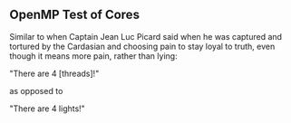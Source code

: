 ## OpenMP Test of Cores

Similar to when Captain Jean Luc Picard said when he was captured and tortured by the Cardasian and choosing pain to stay loyal to truth, even though it means more pain, rather than lying:

  "There are 4 [threads]!"

as opposed to 
  
  "There are 4 lights!"

